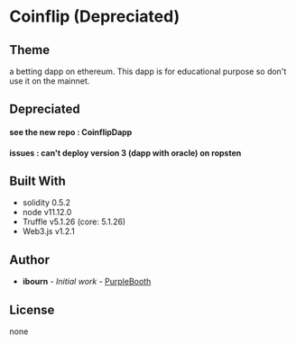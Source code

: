 # Coinflip (Depreciated)

 ## Theme
  a betting dapp on ethereum.
  This dapp is for educational purpose so don't use it on the mainnet.

 ## Depreciated
  #### see the new repo : CoinflipDapp

  #### issues : can't deploy version 3 (dapp with oracle) on ropsten

 ## Built With
  * solidity 0.5.2
  * node v11.12.0
  * Truffle v5.1.26 (core: 5.1.26)
  * Web3.js v1.2.1

 ## Author
  * **ibourn** - *Initial work* - [PurpleBooth](https://github.com/PurpleBooth)

 ## License
  none
